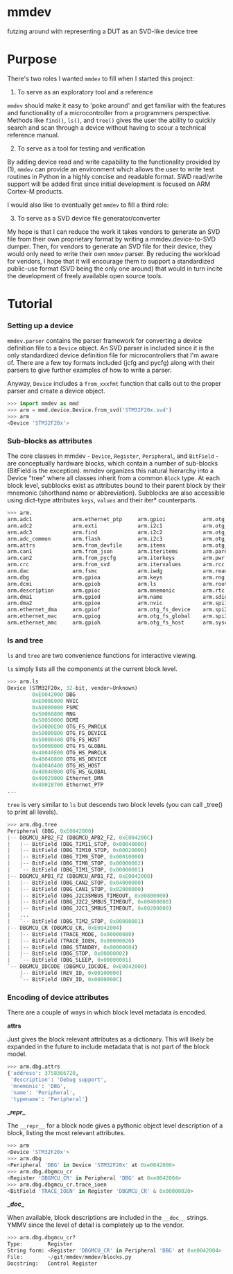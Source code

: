# mmdev
futzing around with representing a DUT as an SVD-like device tree


# Purpose

There's two roles I wanted ``mmdev`` to fill when I started this project:

1. To serve as an exploratory tool and a reference

``mmdev`` should make it easy to 'poke around' and get familiar with the
features and functionality of a microcontroller from a programmers
perspective. Methods like ``find()``, ``ls()``, and ``tree()`` gives the user
the ability to quickly search and scan through a device without having to scour
a technical reference manual.

2. To serve as a tool for testing and verification

By adding device read and write capability to the functionality provided by (1),
``mmdev`` can provide an environment which allows the user to write test
routines in Python in a highly concise and readable format. SWD read/write
support will be added first since initial development is focused on ARM Cortex-M
products.

I would also like to eventually get ``mmdev`` to fill a third role:

3. To serve as a SVD device file generator/converter

My hope is that I can reduce the work it takes vendors to generate an SVD file
from their own proprietary format by writing a mmdev.device-to-SVD dumper. Then,
for vendors to generate an SVD file for their device, they would only need to
write their own ``mmdev`` parser. By reducing the workload for vendors, I hope
that it will encourage them to support a standardized public-use format (SVD
being the only one around) that would in turn incite the development of freely
available open source tools.


# Tutorial

### Setting up a device

``mmdev.parser`` contains the parser framework for converting a device definition file to a ``Device`` object. An SVD parser is included since it is the only standardized device definition file for microcontrollers that I'm aware of. There are a few toy formats included (jcfg and pycfg) along with their parsers to give further examples of how to write a parser.

Anyway, ``Device`` includes a ``from_xxxfmt`` function that calls out to the proper parser and create a device object.

```python
>>> import mmdev as mmd
>>> arm = mmd.device.Device.from_svd('STM32F20x.svd')
>>> arm
<Device 'STM32F20x'>
```

### Sub-blocks as attributes

The core classes in mmdev - ``Device``, ``Register``, ``Peripheral``, and ``BitField`` - are conceptually hardware blocks, which contain a number of sub-blocks (BitField is the exception). mmdev organizes this natural hierarchy into a Device "tree" where all classes inherit from a common ``Block`` type. At each block level, subblocks exist as attributes bound to their parent block by their mnemonic (shorthand name or abbreviation). Subblocks are also accessible using dict-type attributes ``keys``, ``values`` and their iter* counterparts.

```python
>>> arm.
arm.adc1             arm.ethernet_ptp     arm.gpioi            arm.otg_fs_pwrclk    arm.tim1             arm.tree
arm.adc2             arm.exti             arm.i2c1             arm.otg_hs_device    arm.tim10            arm.typename
arm.adc3             arm.find             arm.i2c2             arm.otg_hs_global    arm.tim11            arm.uart4
arm.adc_common       arm.flash            arm.i2c3             arm.otg_hs_host      arm.tim12            arm.uart5
arm.attrs            arm.from_devfile     arm.items            arm.otg_hs_pwrclk    arm.tim13            arm.usart1
arm.can1             arm.from_json        arm.iteritems        arm.parent           arm.tim14            arm.usart2
arm.can2             arm.from_pycfg       arm.iterkeys         arm.pwr              arm.tim2             arm.usart3
arm.crc              arm.from_svd         arm.itervalues       arm.rcc              arm.tim3             arm.usart6
arm.dac              arm.fsmc             arm.iwdg             arm.read             arm.tim4             arm.values
arm.dbg              arm.gpioa            arm.keys             arm.rng              arm.tim5             arm.vendor
arm.dcmi             arm.gpiob            arm.ls               arm.root             arm.tim6             arm.width
arm.description      arm.gpioc            arm.mnemonic         arm.rtc              arm.tim7             arm.write
arm.dma1             arm.gpiod            arm.name             arm.sdio             arm.tim8             arm.wwdg
arm.dma2             arm.gpioe            arm.nvic             arm.spi1             arm.tim9             
arm.ethernet_dma     arm.gpiof            arm.otg_fs_device    arm.spi2             arm.to_gdbinit       
arm.ethernet_mac     arm.gpiog            arm.otg_fs_global    arm.spi3             arm.to_json          
arm.ethernet_mmc     arm.gpioh            arm.otg_fs_host      arm.syscfg           arm.to_ordered_dict  
```

### ls and tree
``ls`` and ``tree`` are two convenience functions for interactive viewing.

``ls`` simply lists all the components at the current block level.

```python
>>> arm.ls
Device (STM32F20x, 32-bit, vendor=Unknown)
        0xE0042000 DBG
        0xE000E000 NVIC
        0xA0000000 FSMC
        0x50060800 RNG
        0x50050000 DCMI
        0x50000E00 OTG_FS_PWRCLK
        0x50000800 OTG_FS_DEVICE
        0x50000400 OTG_FS_HOST
        0x50000000 OTG_FS_GLOBAL
        0x40040E00 OTG_HS_PWRCLK
        0x40040800 OTG_HS_DEVICE
        0x40040400 OTG_HS_HOST
        0x40040000 OTG_HS_GLOBAL
        0x40029000 Ethernet_DMA
        0x40028700 Ethernet_PTP
...
```

``tree`` is very similar to ``ls`` but descends two block levels (you can call _tree() to print all levels).

```python
>>> arm.dbg.tree
Peripheral (DBG, 0xE0042000)
|-- DBGMCU_APB2_FZ (DBGMCU_APB2_FZ, 0xE004200C)
|   |-- BitField (DBG_TIM11_STOP, 0x00040000)
|   |-- BitField (DBG_TIM10_STOP, 0x00020000)
|   |-- BitField (DBG_TIM9_STOP, 0x00010000)
|   |-- BitField (DBG_TIM8_STOP, 0x00000002)
|   `-- BitField (DBG_TIM1_STOP, 0x00000001)
|-- DBGMCU_APB1_FZ (DBGMCU_APB1_FZ, 0xE0042008)
|   |-- BitField (DBG_CAN2_STOP, 0x04000000)
|   |-- BitField (DBG_CAN1_STOP, 0x02000000)
|   |-- BitField (DBG_J2C3SMBUS_TIMEOUT, 0x00800000)
|   |-- BitField (DBG_J2C2_SMBUS_TIMEOUT, 0x00400000)
|   |-- BitField (DBG_J2C1_SMBUS_TIMEOUT, 0x00200000)
|   ...
|   `-- BitField (DBG_TIM2_STOP, 0x00000001)
|-- DBGMCU_CR (DBGMCU_CR, 0xE0042004)
|   |-- BitField (TRACE_MODE, 0x00000080)
|   |-- BitField (TRACE_IOEN, 0x00000020)
|   |-- BitField (DBG_STANDBY, 0x00000004)
|   |-- BitField (DBG_STOP, 0x00000002)
|   `-- BitField (DBG_SLEEP, 0x00000001)
`-- DBGMCU_IDCODE (DBGMCU_IDCODE, 0xE0042000)
    |-- BitField (REV_ID, 0x00100000)
    `-- BitField (DEV_ID, 0x0000000C)
```

### Encoding of device attributes

There are a couple of ways in which block level metadata is encoded.

**attrs**

Just gives the block relevant attributes as a dictionary. This will likely be expanded in the future to include metadata that is not part of the block model.

```python
>>> arm.dbg.attrs
{'address': 3758366720,
 'description': 'Debug support',
 'mnemonic': 'DBG',
 'name': 'Peripheral',
 'typename': 'Peripheral'}
```

**\__repr__**

The ``__repr__`` for a block node gives a pythonic object level description of a block, listing the most relevant attributes.

```python
>>> arm
<Device 'STM32F20x'>
>>> arm.dbg
<Peripheral 'DBG' in Device 'STM32F20x' at 0xe0042000>
>>> arm.dbg.dbgmcu_cr
<Register 'DBGMCU_CR' in Peripheral 'DBG' at 0xe0042004>
>>> arm.dbg.dbgmcu_cr.trace_ioen
<BitField 'TRACE_IOEN' in Register 'DBGMCU_CR' & 0x00000020>
```

**\__doc__**

When available, block descriptions are included in the ``__doc__`` strings. YMMV since the level of detail is completely up to the vendor.

```python
>>> arm.dbg.dbgmcu_cr?
Type:        Register
String form: <Register 'DBGMCU_CR' in Peripheral 'DBG' at 0xe0042004>
File:        ~/git/mmdev/mmdev/blocks.py
Docstring:   Control Register
```
